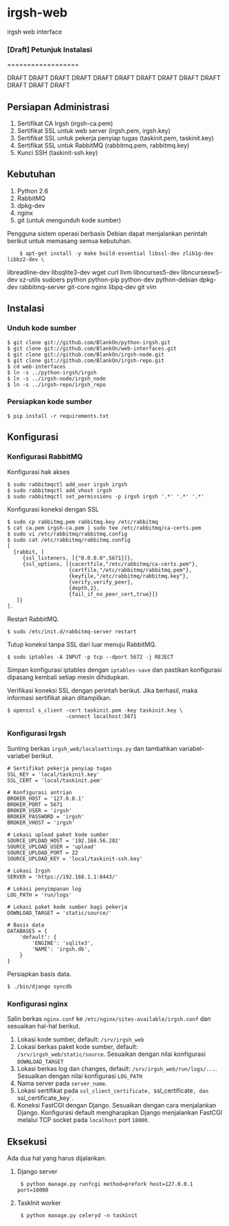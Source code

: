 # irgsh-web
irgsh web interface

### [Draft] Petunjuk Instalasi
==================

DRAFT DRAFT DRAFT DRAFT DRAFT DRAFT DRAFT DRAFT DRAFT DRAFT DRAFT DRAFT DRAFT


Persiapan Administrasi
----------------------

1. Sertifikat CA Irgsh (irgsh-ca.pem)
1. Sertifikat SSL untuk web server (irgsh.pem, irgsh.key)
2. Sertifikat SSL untuk pekerja penyiap tugas (taskinit.pem, taskinit.key)
3. Sertifikat SSL untuk RabbitMQ (rabbitmq.pem, rabbitmq.key)
3. Kunci SSH (taskinit-ssh.key)


Kebutuhan
---------

1. Python 2.6
2. RabbitMQ
3. dpkg-dev
4. nginx
5. git (untuk mengunduh kode sumber)

Pengguna sistem operasi berbasis Debian dapat menjalankan perintah berikut
untuk memasang semua kebutuhan.

		$ apt-get install -y make build-essential libssl-dev zlib1g-dev libbz2-dev \
libreadline-dev libsqlite3-dev wget curl llvm libncurses5-dev libncursesw5-dev xz-utils sudoers python python-pip python-dev python-debian dpkg-dev rabbitmq-server git-core nginx libpq-dev git vim

Instalasi
---------

### Unduh kode sumber

    $ git clone git://github.com/BlankOn/python-irgsh.git
    $ git clone git://github.com/BlankOn/web-interfaces.git
    $ git clone git://github.com/BlankOn/irgsh-node.git
    $ git clone git://github.com/BlankOn/irgsh-repo.git
    $ cd web-interfaces
    $ ln -s ../python-irgsh/irgsh
    $ ln -s ../irgsh-node/irgsh_node
    $ ln -s ../irgsh-repo/irgsh_repo

### Persiapkan kode sumber

    $ pip install -r requirements.txt

Konfigurasi
-----------

### Konfigurasi RabbitMQ

Konfigurasi hak akses

    $ sudo rabbitmqctl add_user irgsh irgsh
    $ sudo rabbitmqctl add_vhost irgsh
    $ sudo rabbitmqctl set_permissions -p irgsh irgsh '.*' '.*' '.*'

Konfigurasi koneksi dengan SSL

    $ sudo cp rabbitmq.pem rabbitmq.key /etc/rabbitmq
    $ cat ca.pem irgsh-ca.pem | sudo tee /etc/rabbitmq/ca-certs.pem
    $ sudo vi /etc/rabbitmq/rabbitmq.config
    $ sudo cat /etc/rabbitmq/rabbitmq.config
    [
      {rabbit, [
         {ssl_listeners, [{"0.0.0.0",5671}]},
         {ssl_options, [{cacertfile,"/etc/rabbitmq/ca-certs.pem"},
                        {certfile,"/etc/rabbitmq/rabbitmq.pem"},
                        {keyfile,"/etc/rabbitmq/rabbitmq.key"},
                        {verify,verify_peer},
                        {depth,2},
                        {fail_if_no_peer_cert,true}]}
       ]}
    ].

Restart RabbitMQ.

    $ sudo /etc/init.d/rabbitmq-server restart

Tutup koneksi tanpa SSL dari luar menuju RabbitMQ.

    $ sudo iptables -A INPUT -p tcp --dport 5672 -j REJECT

Simpan konfigurasi iptables dengan `iptables-save` dan pastikan konfigurasi
dipasang kembali setiap mesin dihidupkan.


Verifikasi koneksi SSL dengan perintah berikut. Jika berhasil, maka
informasi sertifikat akan ditampilkan.

    $ openssl s_client -cert taskinit.pem -key taskinit.key \
                       -connect localhost:5671


### Konfigurasi Irgsh

Sunting berkas `irgsh_web/localsettings.py` dan tambahkan variabel-variabel
berikut.

    # Sertifikat pekerja penyiap tugas
    SSL_KEY = 'local/taskinit.key'
    SSL_CERT = 'local/taskinit.pem'

    # Konfigurasi antrian
    BROKER_HOST = '127.0.0.1'
    BROKER_PORT = 5671
    BROKER_USER = 'irgsh'
    BROKER_PASSWORD = 'irgsh'
    BROKER_VHOST = 'irgsh'

    # Lokasi upload paket kode sumber
    SOURCE_UPLOAD_HOST = '192.168.56.202'
    SOURCE_UPLOAD_USER = 'upload'
    SOURCE_UPLOAD_PORT = 22
    SOURCE_UPLOAD_KEY = 'local/taskinit-ssh.key'

    # Lokasi Irgsh
    SERVER = 'https://192.168.1.1:8443/'

    # Lokasi penyimpanan log
    LOG_PATH = 'run/logs'

    # Lokasi paket kode sumber bagi pekerja
    DOWNLOAD_TARGET = 'static/source/'

    # Basis data
    DATABASES = {
        'default': {
            'ENGINE': 'sqlite3',
            'NAME': 'irgsh.db',
        }
    }


Persiapkan basis data.

    $ ./bin/django syncdb


### Konfigurasi nginx

Salin berkas `nginx.conf` ke `/etc/nginx/sites-available/irgsh.conf` dan
sesuaikan hal-hal berikut.

1. Lokasi kode sumber, default: `/srv/irgsh_web`
2. Lokasi berkas paket kode sumber, default: `/srv/irgsh_web/static/source`.
   Sesuaikan dengan nilai konfigurasi `DOWNLOAD_TARGET`
3. Lokasi berkas log dan changes, default: `/srv/irgsh_web/run/logs/...`.
   Sesuaikan dengan nilai konfigurasi `LOG_PATH`
4. Nama server pada `server_name`.
5. Lokasi sertifikat pada `ssl_client_certificate, `ssl_certificate`, dan
   `ssl_certificate_key`.
6. Koneksi FastCGI dengan Django. Sesuaikan dengan cara menjalankan Django.
   Konfigurasi default mengharapkan Django menjalankan FastCGI melalui
   TCP socket pada `localhost` port `18000`.


Eksekusi
--------

Ada dua hal yang harus dijalankan:

1. Django server

        $ python manage.py runfcgi method=prefork host=127.0.0.1 port=18000

2. TaskInit worker

        $ python manage.py celeryd -n taskinit
